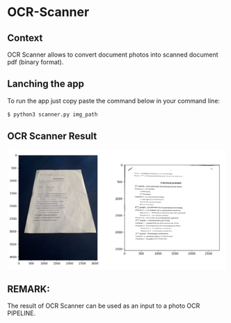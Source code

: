 # OCR-Scanner

Context
----
OCR Scanner allows to convert document photos into scanned document pdf (binary format).


Lanching the app
----
To run the app just copy paste the command below in your command line:
```sh
$ python3 scanner.py img_path
``` 
OCR Scanner Result
----
<p align="center">
  <img src="result.png" width="500" title="OCR Scanner RESULTS">
</p>

REMARK:
----
The result of OCR Scanner can be used as an input to a photo OCR PIPELINE.
